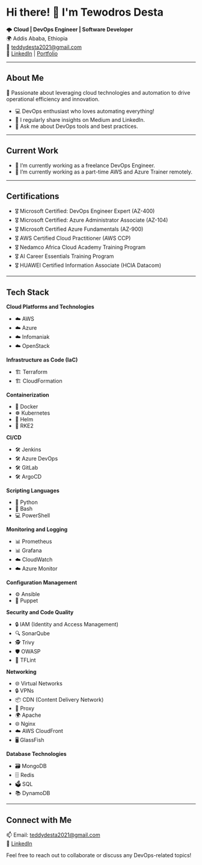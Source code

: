 # Hi there! 👋 I'm Tewodros Desta

🌩️ **Cloud | DevOps Engineer | Software Developer**  
🌍 Addis Ababa, Ethiopia  
📧 teddydesta2021@gmail.com  
🔗 [LinkedIn](https://www.linkedin.com/in/tewodros-desta/) | [Portfolio](https://medium.com/@teddy2000)

---

## About Me

🚀 Passionate about leveraging cloud technologies and automation to drive operational efficiency and innovation.

- 💻 DevOps enthusiast who loves automating everything!
- 📝 I regularly share insights on Medium and LinkedIn.
- 💬 Ask me about DevOps tools and best practices.

---

## Current Work

- 🔭 I’m currently working as a freelance DevOps Engineer.
- 🌱 I’m currently working as a part-time AWS and Azure Trainer remotely.

---

## Certifications
- 🎖 Microsoft Certified: DevOps Engineer Expert (AZ-400)
- 🎖 Microsoft Certified: Azure Administrator Associate (AZ-104)
- 🎖 Microsoft Certified Azure Fundamentals (AZ-900)
- 🎖 AWS Certified Cloud Practitioner (AWS CCP)
- 🎖 Nedamco Africa Cloud Academy Training Program
- 🎖 AI Career Essentials Training Program
- 🎖 HUAWEI Certified Information Associate (HCIA Datacom)

---

## Tech Stack

**Cloud Platforms and Technologies**  
- ☁️ AWS  
- ☁️ Azure  
- ☁️ Infomaniak  
- ☁️ OpenStack  

**Infrastructure as Code (IaC)**  
- 🏗️ Terraform  
- 🏗️ CloudFormation  

**Containerization**  
- 🐳 Docker  
- ☸️ Kubernetes  
- 🎩 Helm  
- 🚀 RKE2  

**CI/CD**  
- 🛠️ Jenkins  
- 🛠️ Azure DevOps  
- 🛠️ GitLab  
- 🛠️ ArgoCD  

**Scripting Languages**  
- 🐍 Python  
- 🐚 Bash  
- 💻 PowerShell  

**Monitoring and Logging**  
- 📊 Prometheus  
- 📊 Grafana  
- ☁️ CloudWatch  
- ☁️ Azure Monitor  

**Configuration Management**  
- ⚙️ Ansible  
- 🤖 Puppet  

**Security and Code Quality**  
- 🔒 IAM (Identity and Access Management)  
- 🔍 SonarQube  
- 🕵️ Trivy  
- 🛡️ OWASP  
- 🧱 TFLint  

**Networking**  
- 🌐 Virtual Networks  
- 🔒 VPNs  
- 📦 CDN (Content Delivery Network)  
- 🔗 Proxy  
- 🌍 Apache  
- 🌐 Nginx  
- ☁️ AWS CloudFront  
- 🖥️ GlassFish  

**Database Technologies**  
- 🗃️ MongoDB  
- 🗄️ Redis  
- 🗳️ SQL  
- 📚 DynamoDB  

---

## Connect with Me

📫 Email: teddydesta2021@gmail.com  
🔗 [LinkedIn](https://www.linkedin.com/in/tewodros-desta/)

Feel free to reach out to collaborate or discuss any DevOps-related topics!
